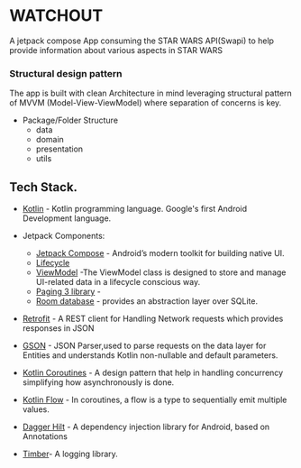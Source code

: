 # WATCHOUT
A jetpack compose App consuming the STAR WARS API(Swapi) to help provide information about various aspects in STAR WARS

### Structural design pattern
The app is built with clean Architecture in mind leveraging structural pattern of MVVM (Model-View-ViewModel) where separation of concerns is key.
- Package/Folder Structure
  - data
  - domain
  - presentation
  - utils

## Tech Stack.
- [Kotlin](https://developer.android.com/kotlin) - Kotlin programming language. Google's first Android Development language.
- Jetpack Components:
    - [Jetpack Compose](https://developer.android.com/jetpack/compose) - Android’s modern toolkit for building native UI.
    - [Lifecycle](https://developer.android.com/topic/libraries/architecture/lifecycle)
    - [ViewModel](https://developer.android.com/topic/libraries/architecture/viewmodel) -The ViewModel class is designed to store and manage UI-related data in a lifecycle conscious way.
    - [Paging 3 library](https://developer.android.com/topic/libraries/architecture/paging/v3-overview) - 
    - [Room database](https://developer.android.com/training/data-storage/room) - provides an abstraction layer over SQLite.
    
- [Retrofit](https://square.github.io/retrofit) -  A REST client for Handling Network requests which provides responses in JSON
- [GSON](https://github.com/square/gson) - JSON Parser,used to parse requests on the data layer for Entities and understands Kotlin non-nullable and default parameters.
- [Kotlin Coroutines](https://developer.android.com/kotlin/coroutines) - A design pattern that help in handling concurrency simplifying how asynchronously is done.
- [Kotlin Flow](https://developer.android.com/kotlin/flow) - In coroutines, a flow is a type to sequentially emit multiple values.
- [Dagger Hilt](https://developer.android.com/training/dependency-injection/hilt-android) - A dependency injection library for Android, based on Annotations
- [Timber](https://github.com/JakeWharton/timber)- A logging library.
